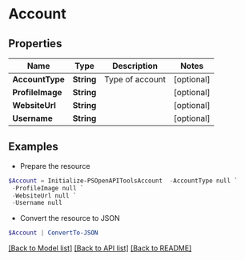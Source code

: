 # Account
## Properties

Name | Type | Description | Notes
------------ | ------------- | ------------- | -------------
**AccountType** | **String** | Type of account | [optional] 
**ProfileImage** | **String** |  | [optional] 
**WebsiteUrl** | **String** |  | [optional] 
**Username** | **String** |  | [optional] 

## Examples

- Prepare the resource
```powershell
$Account = Initialize-PSOpenAPIToolsAccount  -AccountType null `
 -ProfileImage null `
 -WebsiteUrl null `
 -Username null
```

- Convert the resource to JSON
```powershell
$Account | ConvertTo-JSON
```

[[Back to Model list]](../README.md#documentation-for-models) [[Back to API list]](../README.md#documentation-for-api-endpoints) [[Back to README]](../README.md)

